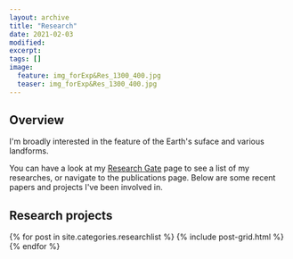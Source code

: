 ```yaml
---
layout: archive
title: "Research"
date: 2021-02-03
modified:
excerpt: 
tags: []
image:
  feature: img_forExp&Res_1300_400.jpg
  teaser: img_forExp&Res_1300_400.jpg
---
```


## Overview

I'm broadly interested in the feature of the Earth's suface and various landforms. 

You can have a look at my [Research Gate](https://www.researchgate.net/profile/Sijin-Li-8) page to see a list of my researches, or navigate to the publications page. Below are some recent papers and projects I've been involved in.  

## Research projects

<div class="tiles">

<div class="tiles">
{% for post in site.categories.researchlist %}
  {% include post-grid.html %}
{% endfor %}
</div><!-- /.tiles -->

</div><!-- /.tiles -->


